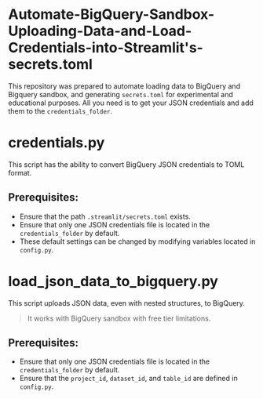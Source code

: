 # Automate-BigQuery-Sandbox-Uploading-Data-and-Load-Credentials-into-Streamlit's-secrets.toml

This repository was prepared to automate loading data to BigQuery and Bigquery sandbox, and generating `secrets.toml` for experimental and educational purposes. All you need is to get your JSON credentials and add them to the `credentials_folder`.

# credentials.py

This script has the ability to convert BigQuery JSON credentials to TOML format.

## Prerequisites:

* Ensure that the path `.streamlit/secrets.toml` exists.
* Ensure that only one JSON credentials file is located in the `credentials_folder` by default.
* These default settings can be changed by modifying variables located in `config.py`.

# load_json_data_to_bigquery.py

This script uploads JSON data, even with nested structures, to BigQuery.

> It works with BigQuery sandbox with free tier limitations.

## Prerequisites:

* Ensure that only one JSON credentials file is located in the `credentials_folder` by default.
* Ensure that the `project_id`, `dataset_id`, and `table_id` are defined in `config.py`.
